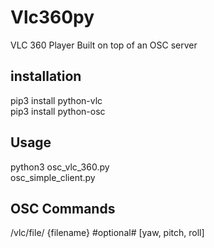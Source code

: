 # Vlc360py

VLC 360 Player Built on top of an OSC server

## installation ##
pip3 install python-vlc<br>
pip3 install python-osc

## Usage  ##
python3 osc_vlc_360.py<br>
osc_simple_client.py

## OSC Commands ##
/vlc/file/ {filename}  #optional# [yaw, pitch, roll]


